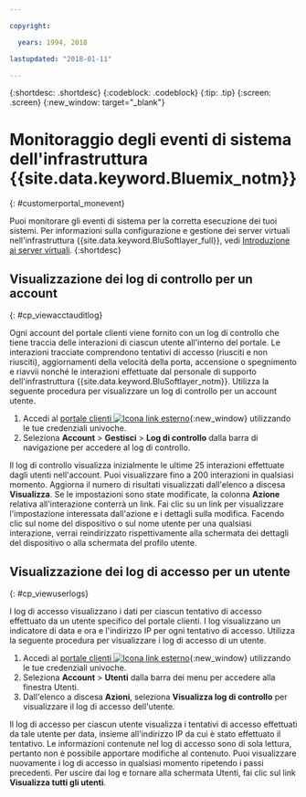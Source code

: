 ```yaml
---

copyright:

  years: 1994, 2018

lastupdated: "2018-01-11"

---
```


{:shortdesc: .shortdesc}
{:codeblock: .codeblock}
{:tip: .tip}
{:screen: .screen}
{:new_window: target="_blank"}



# Monitoraggio degli eventi di sistema dell'infrastruttura {{site.data.keyword.Bluemix_notm}}
{: #customerportal_monevent}

Puoi monitorare gli eventi di sistema per la corretta esecuzione dei tuoi sistemi.  Per informazioni sulla configurazione e gestione dei server virtuali nell'infrastruttura {{site.data.keyword.BluSoftlayer_full}}, vedi [Introduzione ai server virtuali](/docs/vsi/vsi_index.html#getting-started-with-virtual-servers).
{:shortdesc}

## Visualizzazione dei log di controllo per un account
{: #cp_viewacctauditlog}

Ogni account del portale clienti viene fornito con un log di controllo che tiene traccia delle interazioni di ciascun utente all'interno del portale. Le interazioni tracciate comprendono tentativi di accesso (riusciti e non riusciti), aggiornamenti della velocità della porta, accensione o spegnimento e riavvii nonché le interazioni effettuate dal personale di supporto dell'infrastruttura {{site.data.keyword.BluSoftlayer_notm}}. Utilizza la seguente procedura per visualizzare un log di controllo per un account utente.

1. Accedi al [portale clienti ![Icona link esterno](../icons/launch-glyph.svg)](https://control.softlayer.com/){:new_window} utilizzando le tue credenziali univoche.
2. Seleziona **Account** > **Gestisci** > **Log di controllo** dalla barra di navigazione per accedere al log di controllo.

Il log di controllo visualizza inizialmente le ultime 25 interazioni effettuate dagli utenti nell'account. Puoi visualizzare fino a 200 interazioni in qualsiasi momento. Aggiorna il numero di risultati visualizzati dall'elenco a discesa **Visualizza**. Se le impostazioni sono state modificate, la colonna **Azione** relativa all'interazione conterrà un link. Fai clic su un link per visualizzare l'impostazione interessata dall'azione e i dettagli sulla modifica. Facendo clic sul nome del dispositivo o sul nome utente per una qualsiasi interazione, verrai reindirizzato rispettivamente alla schermata dei dettagli del dispositivo o alla schermata del profilo utente.

## Visualizzazione dei log di accesso per un utente
{: #cp_viewuserlogs}

I log di accesso visualizzano i dati per ciascun tentativo di accesso effettuato da un utente specifico del portale clienti. I log visualizzano un indicatore di data e ora e l'indirizzo IP per ogni tentativo di accesso. Utilizza la seguente procedura per visualizzare i log di accesso di un utente.

1. Accedi al [portale clienti ![Icona link esterno](../icons/launch-glyph.svg)](https://control.softlayer.com/){:new_window} utilizzando le tue credenziali univoche.
2. Seleziona **Account** > **Utenti** dalla barra dei menu per accedere alla finestra Utenti.
3. Dall'elenco a discesa **Azioni**, seleziona **Visualizza log di controllo** per visualizzare il log di accesso dell'utente.

Il log di accesso per ciascun utente visualizza i tentativi di accesso effettuati da tale utente per data, insieme all'indirizzo IP da cui è stato effettuato il tentativo. Le informazioni contenute nel log di accesso sono di sola lettura, pertanto non è possibile apportare modifiche al contenuto. Puoi visualizzare nuovamente i log di accesso in qualsiasi momento ripetendo i passi precedenti. Per uscire dai log e tornare alla schermata Utenti, fai clic sul link **Visualizza tutti gli utenti**.
